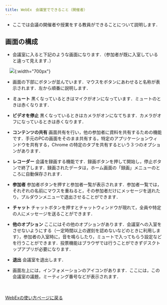 ```yaml
---
title: WebEx　会議室でできること（開催者）
---
```


* ここでは会議の開催者や授業をする教員ができることについて説明します．

## 画面の構成

* 会議室に入ると下記のような画面になります．（参加者が既に入室していると違って見えます．）

　![](img/webex_.PNG){:width="700px"}

* 画面の下部にボタンが並んでいます．マウスをボタンにあわせると名称が表示されます．左から順番に説明します．
* **ミュート** 黒くなっているときはマイクがオンになっています．ミュートのときは赤くなります．
* **ビデオを停止** 黒くなっているときはカメラがオンになてちます．カメラがオフになっているときは赤くなります．
* **コンテンツの共有** 画面共有を行い，他の参加者に資料を共有するための機能です．手元のPCの画面をそのまま共有する，特定のアプリケーションウィンドウを共有する，Chrome の特定のタブを共有するという３つのオプションがあります．
* **レコーダー** 会議を録画する機能です．録画ボタンを押して開始し，停止ボタンで終了します．録画されたデータは，ホーム画面の「録画」メニューのところに自動保存されます．
* **参加者** 参加者ボタンを押すと参加者一覧が表示されます．参加者一覧では，それぞれの名前にマウスを重ねると，その参加者だけにメッセージを送れたり，プルダウンメニューで退出させることができます．
* **チャット** チャットボタンを押すとチャットウィンドウが現れて，全員や特定の人にメッセージを送ることができます．
* **他のオプション** ここにはその他のオプションがあります．会議室への入室をさせないようにする（一定時間以上の遅刻を認めないなどのときに利用します），参加者の入室時に，音を鳴らしたり，ミュートで入ってもらう設定などを行うことができます．投票機能はブラウザでは行うことができずデスクトップアプリが必要になります．
* **退出** 会議室を退出します．
 
* 画面左上には，インフォメーションのアイコンがあります．ここには，この会議室の議題，ミーティング番号などが表示されます．





<br>
<br>
<a href="index" target="_blank">WebExの使い方ページに戻る<a/>  



